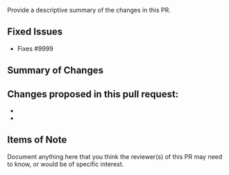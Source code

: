 Provide a descriptive summary of the changes in this PR.

## Fixed Issues

- Fixes #9999

## Summary of Changes

Changes proposed in this pull request:
-
-
-

## Items of Note

Document anything here that you think the reviewer(s) of this PR may need to know, or would be of specific interest.
